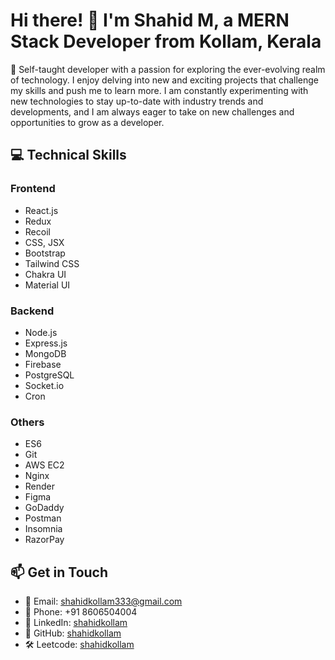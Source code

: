 # Hi there! 👋 I'm Shahid M, a MERN Stack Developer from Kollam, Kerala

🌟 Self-taught developer with a passion for exploring the ever-evolving realm of technology. I enjoy delving into new and exciting projects that challenge my skills and push me to learn more. I am constantly experimenting with new technologies to stay up-to-date with industry trends and developments, and I am always eager to take on new challenges and opportunities to grow as a developer.


## 💻 Technical Skills

### Frontend
- React.js
- Redux
- Recoil
- CSS, JSX
- Bootstrap
- Tailwind CSS
- Chakra UI
- Material UI

### Backend
- Node.js
- Express.js
- MongoDB
- Firebase
- PostgreSQL
- Socket.io
- Cron

### Others
- ES6
- Git
- AWS EC2
- Nginx
- Render
- Figma
- GoDaddy
- Postman
- Insomnia
- RazorPay

## 📫 Get in Touch

- 📧 Email: shahidkollam333@gmail.com
- 📱 Phone: +91 8606504004
- 💼 LinkedIn: [shahidkollam](#)
- 🐙 GitHub: [shahidkollam](#)
- 🛠️ Leetcode: [shahidkollam](#)
